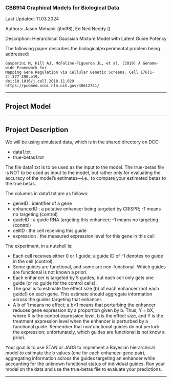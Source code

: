 ### CBB914 Graphical Models for Biological Data
Last Updated: 11.03.2024 

Authors: Jason Mohabir (jtm98), Ed Ned Neddy ()

Description: Hierarchical Gaussian Mixture Model with Latent Guide Potency

The following paper describes the biological/experimental problem being addressed:

```
Gasperini M, Hill AJ, McFaline-Figueroa JL, et al. (2019) A Genome-wide Framework for
Mapping Gene Regulation via Cellular Genetic Screens. Cell 176(1-2):377-390.e19.
doi:10.1016/j.cell.2018.11.029
https://pubmed.ncbi.nlm.nih.gov/30612741/
```

---

## Project Model 

---

## Project Description 

We will be using simulated data, which is in the shared directory on DCC:
- data1.txt
- true-betas1.txt

The file data1.txt is to be used as the input to the model.
The true-betas file is NOT to be used as input to the model, but rather only for evaluating the accuracy of the model’s estimates—i.e., to compare your estimated betas to the true betas.

The columns in data1.txt are as follows:
- geneID : identifier of a gene
- enhancerID : a putative enhancer being targeted by CRISPR; -1 means no targeting (control)
- guideID : a guide RNA targeting this enhancer; -1 means no targeting (control)
- cellID : the cell receiving this guide
- expression : the measured expression level for this gene in this cell

The experiment, in a nutshell is:
* Each cell receives either 0 or 1 guide; a guide ID of -1 denotes no guide in the cell
(control).
* Some guides are functional, and some are non-functional. Which guides are functional
is not known a priori.
* Each enhancer is targeted by 5 guides, but each cell only gets one guide (or no guide for
the control cells).
* The goal is to estimate the effect size (b) of each enhancer (not each guide!) on each
gene. This estimate should aggregate information across the guides targeting that
enhancer.
* A b of 1 means no effect; a b<1 means that perturbing the enhancer reduces gene
expression by a proportion given by b. Thus, Y = bX, where X is the control expression
level, b is the effect size, and Y is the treatment expression level when the enhancer is
perturbed by a functional guide. Remember that nonfunctional guides do not perturb
the expression; unfortunately, which guides are functional is not know a priori.

Your goal is to use STAN or JAGS to implement a Bayesian hierarchical model to estimate the b
values (one for each enhancer-gene pair), aggregating information across the guides targeting
an enhancer while accounting for the unknown functional status of individual guides. Run your
model on the data and use the true-betas file to evaluate your predictions.

---